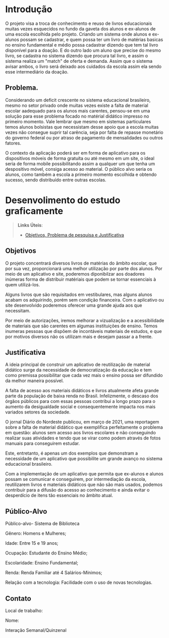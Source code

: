 # Introdução

 O projeto visa a troca de conhecimento e reuso de livros educacionais muitas vezes esquecidos no fundo da gaveta dos alunos e ex-alunos de uma escola 
 escolhida pelo projeto. Criando um sistema onde alunos e ex-alunos possam se cadastrar, e quem possa ter um livro 
 de matérias basicas no ensino fundamental e médio possa cadastrar dizendo que tem tal livro disponível para a doação. E do outro lado um aluno 
 que precise do mesmo livro, se cadastra no sistema dizendo que procura tal livro, e assim o sistema realiza um "match" de oferta e demanda. 
 Assim que o sistema avisar ambos, o livro será deixado aos cuidados da escola assim ela sendo esse intermediário da doação.

## Problema.
 Considerando um deficit crescente no sistema educacional brasileiro, mesmo no setor privado onde muitas vezes existe a falta de material 
 escolar aadequado para os alunos mais carentes, pensou-se em uma solução para esse problema focado no matérial didático impresso no primeiro momento. 
 Vale lembrar que mesmo em sistemas particulares temos alunos bolsistas que necessistam desse apoio que a escola muitas vezes não consegue
 suprir tal carência, seja por falta de repasse monetário do governo federal ou por atraso de pagamento de mensalidades ou outros fatores.

O contexto da aplicação poderá ser em forma de aplicativo para os dispositivos móveis de forma gratuíta ou até mesmo em um site, o ideal seria de forma mobile
possibilitando assim a qualquer um que tenha um despositivo móvel, consiga acesso ao material.
O público alvo seria os alunos, como também a escola a primeiro momento escolhida e obtendo sucesso, sendo distribuído entre outras escolas.

# Desenvolimento do estudo graficamente

> **Links Úteis**:
> - [Objetivos, Problema de pesquisa e Justificativa](https://medium.com/@versioparole/objetivos-problema-de-pesquisa-e-justificativa-c98c8233b9c3)

## Objetivos

O projeto concentrará diversos livros de matérias do âmbito escolar, que por sua vez, proporcionará uma melhor utilização por parte dos alunos. Por meio de um aplicativo e site, poderemos diponibilzar aos doadores inúmeras forma de distribuir matériais que podem se tornar essenciais à quem utilizá-los.

Alguns livros que são requisitados em vestibulares, mas alguns alunos acabam os adquirindo, porém sem condição financeira. Com o aplicativo ou site desenvolvido poderemos oferecer uma grande ajuda aos que necessitam.

Por meio de autorizações, iremos melhorar a vizualização e a acessibilidade de materiais que são carentes em algumas instituições de ensino. Temos inumeras pessoas que dispõem de incontáveis materiais de estudos, e que por motivos diversos não os utilizam mais e desejam passar a a frente.

## Justificativa

A ideia principal de construir um aplicativo de reutilização de material didático surge da necessidade de democratização da educação e tem como premissa possibilitar que cada vez mais o ensino possa ser difundido da melhor maneira possível. 

A falta de acesso aos materiais didáticos e livros atualmente afeta grande parte da população de baixa renda no Brasil. Infelizmente, o descaso dos órgãos públicos para com essas pessoas contribui a longo prazo para o aumento da desigualdade social e consequentemente impacta nos mais variados setores da sociedade.

O jornal Diário do Nordeste publicou, em março de 2021, uma reportagem sobre a falta de material didático que exemplifica perfeitamente o problema em questão: alunos sem acesso aos livros escolares e não conseguindo realizar suas atividades e tendo que se virar como podem através de fotos manuais para conseguirem estudar.

Este, entretanto, é apenas um dos exemplos que demonstram a necessidade de um aplicativo que possibilite um grande avanço no sistema educacional brasileiro.

Com a implementação de um aplicativo que permita que ex-alunos e alunos possam se comunicar e conseguirem, por intermediação da escola, reutilizarem livros e materiais didáticos que não são mais usados, podemos contribuir para a difusão do acesso ao conhecimento e ainda evitar o desperdício de itens tão essenciais no âmbito atual.

## Público-Alvo

Público-alvo- Sistema de Biblioteca

Gênero: Homens e Mulheres;

Idade: Entre 15 e 19 anos;

Ocupação: Estudante do Ensino Médio;

Escolaridade: Ensino Fundamental;

Renda: Renda Familiar até 4 Salários-Mínimos;

Relação com a tecnologia: Facilidade com o uso de novas tecnologias.

## Contato

Local de trabalho:

Nome:

Interação Semanal/Quinzenal

